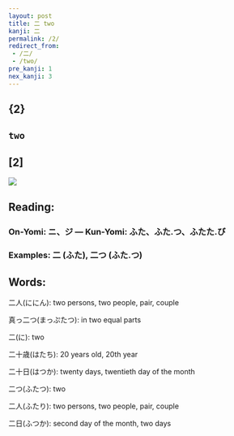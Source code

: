 ```yaml
---
layout: post
title: 二 two
kanji: 二
permalink: /2/
redirect_from:
 - /二/
 - /two/
pre_kanji: 1
nex_kanji: 3
---
```


## {2}

## `two`

## [2]

<div class="stroke"><img src="E4BA8C.png" /></div>

## Reading:

### On-Yomi: ニ、ジ &mdash; Kun-Yomi: ふた、ふた.つ、ふたた.び

### Examples: 二 (ふた), 二つ (ふた.つ)

## Words:

二人(ににん): two persons, two people, pair, couple

真っ二つ(まっぷたつ): in two equal parts

二(に): two

二十歳(はたち): 20 years old, 20th year

二十日(はつか): twenty days, twentieth day of the month

二つ(ふたつ): two

二人(ふたり): two persons, two people, pair, couple

二日(ふつか): second day of the month, two days
